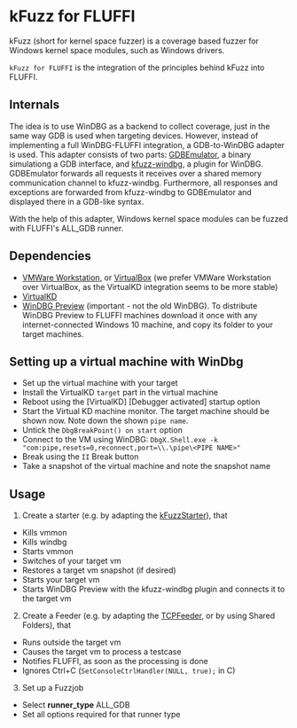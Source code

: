 <!---
Copyright 2017-2020 Siemens AG

Permission is hereby granted, free of charge, to any person obtaining a
copy of this software and associated documentation files (the
"Software"), to deal in the Software without restriction, including without
limitation the rights to use, copy, modify, merge, publish, distribute,
sublicense, and/or sell copies of the Software, and to permit persons to whom the
Software is furnished to do so, subject to the following conditions:

The above copyright notice and this permission notice shall be
included in all copies or substantial portions of the Software.

THE SOFTWARE IS PROVIDED "AS IS", WITHOUT WARRANTY OF ANY KIND, EXPRESS
OR IMPLIED, INCLUDING BUT NOT LIMITED TO THE WARRANTIES OF
MERCHANTABILITY, FITNESS FOR A PARTICULAR PURPOSE AND NONINFRINGEMENT. IN NO EVENT
SHALL THE AUTHORS OR COPYRIGHT HOLDERS BE LIABLE FOR ANY CLAIM, DAMAGES OR
OTHER LIABILITY, WHETHER IN AN ACTION OF CONTRACT, TORT OR OTHERWISE,
ARISING FROM, OUT OF OR IN CONNECTION WITH THE SOFTWARE OR THE USE OR OTHER
DEALINGS IN THE SOFTWARE.

Author(s): Thomas Riedmaier
-->

# kFuzz for FLUFFI

kFuzz (short for kernel space fuzzer) is a coverage based fuzzer for Windows kernel space modules, such as Windows drivers.

`kFuzz for FLUFFI` is the integration of the principles behind kFuzz into FLUFFI.

## Internals

The idea is to use WinDBG as a backend to collect coverage, just in the same way GDB is used when targeting devices. However, instead of implementing a full WinDBG-FLUFFI integration, a GDB-to-WinDBG adapter is used. This adapter consists of two parts: [GDBEmulator](GDBEmulator), a binary simulationg a GDB interface, and [kfuzz-windbg](kfuzz-windbg), a plugin for WinDBG. GDBEmulator forwards all requests it receives over a shared memory communication channel to kfuzz-windbg. Furthermore, all responses and exceptions are forwarded from kfuzz-windbg to GDBEmulator and displayed there in a GDB-like syntax.

With the help of this adapter, Windows kernel space modules can be fuzzed with FLUFFI's ALL_GDB runner.

## Dependencies
 - [VMWare Workstation](https://www.vmware.com/de/products/workstation-pro.html), or [VirtualBox](https://www.virtualbox.org/) (we prefer VMWare Workstation over VirtualBox, as the VirtualKD integration seems to be more stable)
 - [VirtualKD](https://sysprogs.com/legacy/virtualkd/)
 - [WinDBG Preview](https://www.microsoft.com/store/productId/9PGJGD53TN86) (important - not the old WinDBG). To distribute WinDBG Preview to FLUFFI machines download it once with any internet-connected Windows 10 machine, and copy its folder to your target machines.

## Setting up a virtual machine with WinDbg
- Set up the virtual machine with your target
- Install the VirtualKD `target` part in the virtual machine
- Reboot using the \[VirtualKD\] \[Debugger activated\] startup option
- Start the Virtual KD machine monitor. The target machine should be shown now. Note down the shown `pipe name`.
- Untick the `DbgBreakPoint() on start` option
- Connect to the VM using WinDBG: `DbgX.Shell.exe -k "com:pipe,resets=0,reconnect,port=\\.\pipe\<PIPE NAME>"`
- Break using the `II` Break button
- Take a snapshot of the virtual machine and note the snapshot name

## Usage

1. Create a starter (e.g. by  adapting the [kFuzzStarter](../Starter/kFuzzStarter)), that 
  - Kills vmmon
  - Kills windbg
  - Starts vmmon
  - Switches of your target vm
  - Restores a target vm snapshot (if desired)
  - Starts your target vm
  - Starts WinDBG Preview with the kfuzz-windbg plugin and connects it to the target vm
2. Create a Feeder (e.g. by adapting the [TCPFeeder](../Feeder/TCPFeeder), or by using Shared Folders), that
  - Runs outside the target vm
  - Causes the target vm to process a testcase
  - Notifies FLUFFI, as soon as the processing is done
  - Ignores Ctrl+C (`SetConsoleCtrlHandler(NULL, true);` in C)
3. Set up a Fuzzjob
  - Select **runner_type** ALL_GDB
  - Set all options required for that runner type
